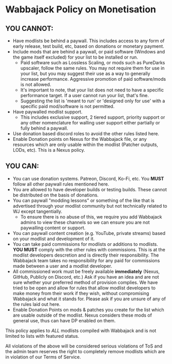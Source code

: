 # Wabbajack Policy on Monetisation

## YOU CANNOT:
- Have modlists be behind a paywall. This includes access to any form of early release, test build, etc, based on donations or monetary payment.
- Include mods that are behind a paywall, or paid software (Windows and the game itself excluded) for your list to be installed or run.
  - Paid software such as Lossless Scaling, or mods such as PureDarks upscaler, follow the same rules. You may not require them for use in your list, but you may suggest their use as a way to generally increase performance. Aggressive promotion of paid software/mods is not allowed.
  - It's important to note, that your list does not need to have a specific performance target. If a user cannot run your list, that's fine.
  - Suggesting the list is 'meant to run' or 'designed only for use' with a specific paid mod/software is not permitted.
- Have paywalled modlist support.
  - This includes exclusive support, 2 tiered support, priority support or any other nomenclature for walling user support either partially or fully behind a paywall.
- Use donation based discord roles to avoid the other rules listed here.
- Enable Donation points on Nexus for the Wabbajack file, or any resources which are only usable within the modlist (Patcher outputs, LODs, etc). This is a Nexus policy.

## YOU CAN: 
-  You can use donation systems. Patreon, Discord, Ko-Fi, etc. You **MUST** follow all other paywall rules mentioned here. 
-  You are allowed to have developer builds or testing builds. These cannot be distributed on the basis of donations. 
-  You can paywall "modding lessons" or something of the like that is advertised through your modlist community but not technically related to WJ except tangentially. 
   - To ensure there is no abuse of this, we require you add Wabbajack admins to view these channels so we can ensure you are not paywalling content or support.
- You can paywall content creation (e.g. YouTube, private streams) based on your modlist and development of it. 
- You can take paid commissions for modlists or additions to modlists. **YOU MUST** comply with the other rules with commissions. This is at the modlist developers descretion and is directly their responsibility. The Wabbajack team takes no responsibility for any paid for commissions made between a user and a modlist developer.
 - All commissioned work must be freely available **immediately** (Nexus, GitHub, Publicly on Discord, etc.) Ask if you have an idea and are not sure whether your preferred method of provision complies.
We have tried to be open and allow for rules that allow modlist developers to make money from their work if they wish, without compromising Wabbajack and what it stands for. Please ask if you are unsure of any of the rules laid out here.
- Enable Donation Points on mods & patches you create for the list which are usable outside of the modlist. Nexus considers these mods of general use, thus can have DP enabled on them.

This policy applies to *ALL* modlists compiled with Wabbajack and is not limited to lists with featured status. 

All violations of the above will be considered serious violations of ToS and the admin team reserves the right to completely remove modlists which are in violation of our Terms of Service.
